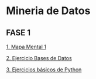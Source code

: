 # Mineria de Datos

## FASE 1

[1. Mapa Mental 1](https://github.com/Danielaht03/Mineria-de-Datos/blob/main/MapaMental_1_1872932.pdf)

[2. Ejercicio Bases de Datos](https://github.com/Danielaht03/Mineria-de-Datos/blob/main/Equipo_8-Ejercicio%20base%20de%20datos.pdf)

[3. Ejercicios básicos de Python](https://github.com/Danielaht03/Mineria-de-Datos/blob/main/Ej_Python_1872932.ipynb)

